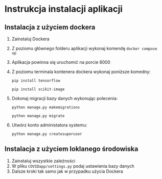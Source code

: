 # Instrukcja instalacji aplikacji 

## Instalacja z użyciem dockera
1. Zainstaluj Dockera
2. Z poziomu głównego folderu aplikacji wykonaj komendę
`docker compose up`

3. Aplikacja powinna się uruchomić na porcie 8000
4. Z poziomu terminala kontenera dockera wykonaj poniższe komedny:

    `pip install tensorflow`
   
   `pip install scikit-image`
5. Dokonaj migracji bazy danych wykonując polecenia:
    
    `python manage.py makemigrations`
   
    `python manage.py migrate `
6. Utwórz konto administatora systemu:
    
    `python manage.py createsuperuser`
   
## Instalacja z użyciem loklanego środowiska
1. Zainstaluj wszystkie zależności
2. W pliku `COVIDapp/settings.py` podaj ustawienia bazy danych
3. Dalsze kroki tak samo jak w przypadku użycia Dockera